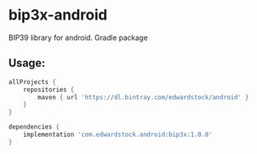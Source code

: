 # bip3x-android
BIP39 library for android. Gradle package

## Usage:

```groovy
allProjects {
    repositories {
        maven { url 'https://dl.bintray.com/edwardstock/android' }
    }   
}

dependencies {
    implementation 'com.edwardstock.android:bip3x:1.0.0'  
}
```
